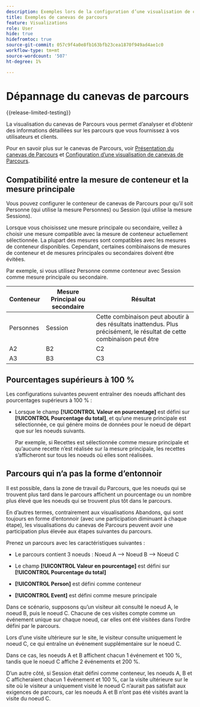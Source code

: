 ```yaml
---
description: Exemples lors de la configuration d’une visualisation de canevas de Parcours
title: Exemples de canevas de parcours
feature: Visualizations
role: User
hide: true
hidefromtoc: true
source-git-commit: 057c9f4a0e8fb163bfb23cea1870f949ad4ae1c0
workflow-type: tm+mt
source-wordcount: '507'
ht-degree: 1%

---
```


# Dépannage du canevas de parcours

{{release-limited-testing}}

La visualisation du canevas de Parcours vous permet d’analyser et d’obtenir des informations détaillées sur les parcours que vous fournissez à vos utilisateurs et clients.

Pour en savoir plus sur le canevas de Parcours, voir [Présentation du canevas de Parcours](/help/analysis-workspace/visualizations/journey-canvas/journey-canvas.md) et [Configuration d’une visualisation de canevas de Parcours](/help/analysis-workspace/visualizations/journey-canvas/configure-journey-canvas.md).


## Compatibilité entre la mesure de conteneur et la mesure principale

Vous pouvez configurer le conteneur de canevas de Parcours pour qu’il soit Personne (qui utilise la mesure Personnes) ou Session (qui utilise la mesure Sessions).

Lorsque vous choisissez une mesure principale ou secondaire, veillez à choisir une mesure compatible avec la mesure de conteneur actuellement sélectionnée. La plupart des mesures sont compatibles avec les mesures de conteneur disponibles. Cependant, certaines combinaisons de mesures de conteneur et de mesures principales ou secondaires doivent être évitées.

Par exemple, si vous utilisez Personne comme conteneur avec Session comme mesure principale ou secondaire.


| Conteneur | Mesure Principal ou secondaire | Résultat |
|---------|----------|---------|
| Personnes | Session | Cette combinaison peut aboutir à des résultats inattendus. Plus précisément, le résultat de cette combinaison peut être |
| A2 | B2 | C2 |
| A3 | B3 | C3 |


## Pourcentages supérieurs à 100 %

Les configurations suivantes peuvent entraîner des noeuds affichant des pourcentages supérieurs à 100 % :

* Lorsque le champ **[!UICONTROL Valeur en pourcentage]** est défini sur **[!UICONTROL Pourcentage du total]**, et qu’une mesure principale est sélectionnée, ce qui génère moins de données pour le noeud de départ que sur les noeuds suivants.

  Par exemple, si Recettes est sélectionnée comme mesure principale et qu’aucune recette n’est réalisée sur la mesure principale, les recettes s’afficheront sur tous les noeuds où elles sont réalisées.


## Parcours qui n’a pas la forme d’entonnoir

Il est possible, dans la zone de travail du Parcours, que les noeuds qui se trouvent plus tard dans le parcours affichent un pourcentage ou un nombre plus élevé que les noeuds qui se trouvent plus tôt dans le parcours.

En d’autres termes, contrairement aux visualisations Abandons, qui sont toujours en forme d’entonnoir (avec une participation diminuant à chaque étape), les visualisations du canevas de Parcours peuvent avoir une participation plus élevée aux étapes suivantes du parcours.

Prenez un parcours avec les caractéristiques suivantes :

* Le parcours contient 3 noeuds : Noeud A —> Noeud B —> Noeud C

* Le champ **[!UICONTROL Valeur en pourcentage]** est défini sur **[!UICONTROL Pourcentage du total]**

* **[!UICONTROL Person]** est défini comme conteneur

* **[!UICONTROL Event]** est défini comme mesure principale

Dans ce scénario, supposons qu’un visiteur ait consulté le noeud A, le noeud B, puis le noeud C. Chacune de ces visites compte comme un événement unique sur chaque noeud, car elles ont été visitées dans l’ordre défini par le parcours.

Lors d’une visite ultérieure sur le site, le visiteur consulte uniquement le noeud C, ce qui entraîne un événement supplémentaire sur le noeud C.

Dans ce cas, les noeuds A et B affichent chacun 1 événement et 100 %, tandis que le noeud C affiche 2 événements et 200 %.

D’un autre côté, si Session était défini comme conteneur, les noeuds A, B et C afficheraient chacun 1 événement et 100 %, car la visite ultérieure sur le site où le visiteur a uniquement visité le noeud C n’aurait pas satisfait aux exigences de parcours, car les noeuds A et B n’ont pas été visités avant la visite du noeud C.

